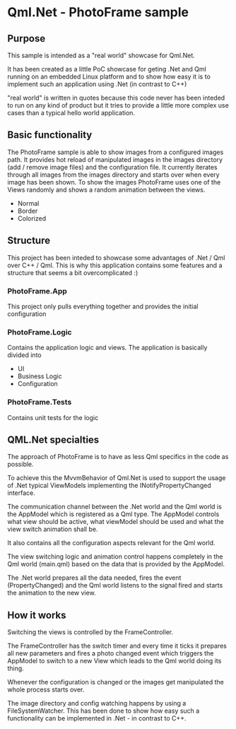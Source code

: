 # Qml.Net - PhotoFrame sample

## Purpose

This sample is intended as a "real world" showcase for Qml.Net.

It has been created as a little PoC showcase for geting .Net and Qml running on an embedded Linux platform and to show how easy it is to implement such an application using .Net (in contrast to C++)

"real world" is written in quotes because this code never has been inteded to run on any kind of product but it tries to provide a little more complex use cases than a typical hello world application.

## Basic functionality

The PhotoFrame sample is able to show images from a configured images path.
It provides hot reload of manipulated images in the images directory (add / remove image files) and the configuration file.
It currently iterates through all images from the images directory and starts over when every image has been shown.
To show the images PhotoFrame uses one of the Views randomly and shows a random animation between the views.
- Normal
- Border
- Colorized

## Structure

This project has been inteded to showcase some advantages of .Net / Qml over C++ / Qml.
This is why this application contains some features and a structure that seems a bit overcomplicated :)

### PhotoFrame.App
This project only pulls everything together and provides the initial configuration

### PhotoFrame.Logic
Contains the application logic and views. The application is basically divided into
- UI
- Business Logic
- Configuration

### PhotoFrame.Tests
Contains unit tests for the logic

## QML.Net specialties
The approach of PhotoFrame is to have as less Qml specifics in the code as possible.

To achieve this the MvvmBehavior of Qml.Net is used to support the usage of .Net typical ViewModels implementing the INotifyPropertyChanged interface.

The communication channel between the .Net world and the Qml world is the AppModel which is registered as a Qml type.
The AppModel controls what view should be active, what viewModel should be used and what the view switch animation shall be.

It also contains all the configuration aspects relevant for the Qml world.

The view switching logic and animation control happens completely in the Qml world (main.qml) based on the data that is provided by the AppModel.

The .Net world prepares all the data needed, fires the event (PropertyChanged) and the Qml world listens to the signal fired and starts the animation to the new view.

## How it works
Switching the views is controlled by the FrameController.

The FrameController has the switch timer and every time it ticks it prepares all new parameters and fires a photo changed event which triggers the AppModel to switch to a new View which leads to the Qml world doing its thing.

Whenever the configuration is changed or the images get manipulated the whole process starts over.

The image directory and config watching happens by using a FileSystemWatcher. This has been done to show how easy such a functionality can be implemented in .Net - in contrast to C++.

